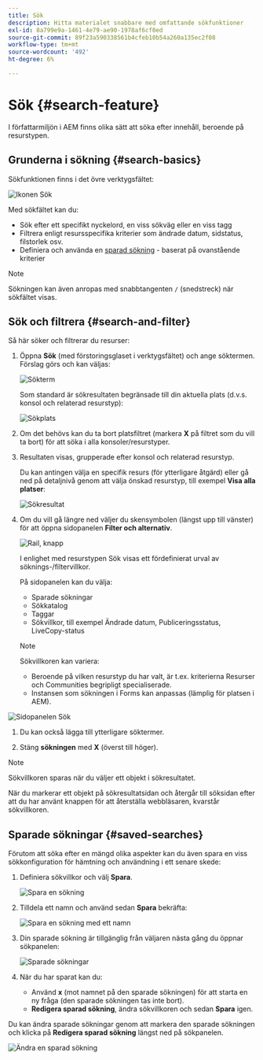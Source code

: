 ```yaml
---
title: Sök
description: Hitta materialet snabbare med omfattande sökfunktioner
exl-id: 8a799e9a-1461-4e79-ae90-1978af6cf0ed
source-git-commit: 89f23a590338561b4cfeb10b54a260a135ec2f08
workflow-type: tm+mt
source-wordcount: '492'
ht-degree: 6%

---
```


# Sök {#search-feature}

I författarmiljön i AEM finns olika sätt att söka efter innehåll, beroende på resurstypen.

## Grunderna i sökning {#search-basics}

Sökfunktionen finns i det övre verktygsfältet:

![Ikonen Sök](/help/sites-cloud/authoring/assets/search-icon.png)

Med sökfältet kan du:

* Sök efter ett specifikt nyckelord, en viss sökväg eller en viss tagg
* Filtrera enligt resursspecifika kriterier som ändrade datum, sidstatus, filstorlek osv.
* Definiera och använda en [sparad sökning](#saved-searches) - baserat på ovanstående kriterier

>[!NOTE]
>
>Sökningen kan även anropas med snabbtangenten `/` (snedstreck) när sökfältet visas.

## Sök och filtrera {#search-and-filter}

Så här söker och filtrerar du resurser:

1. Öppna **Sök** (med förstoringsglaset i verktygsfältet) och ange söktermen. Förslag görs och kan väljas:

   ![Sökterm](/help/sites-cloud/authoring/assets/search-term.png)

   Som standard är sökresultaten begränsade till din aktuella plats (d.v.s. konsol och relaterad resurstyp):

   ![Sökplats](/help/sites-cloud/authoring/assets/search-term-location.png)

1. Om det behövs kan du ta bort platsfiltret (markera **X** på filtret som du vill ta bort) för att söka i alla konsoler/resurstyper.
1. Resultaten visas, grupperade efter konsol och relaterad resurstyp.

   Du kan antingen välja en specifik resurs (för ytterligare åtgärd) eller gå ned på detaljnivå genom att välja önskad resurstyp, till exempel **Visa alla platser**:

   ![Sökresultat](/help/sites-cloud/authoring/assets/search-results.png)

1. Om du vill gå längre ned väljer du skensymbolen (längst upp till vänster) för att öppna sidopanelen **Filter och alternativ**.

   ![Rail, knapp](/help/sites-cloud/authoring/assets/rail-button.png)

   I enlighet med resurstypen Sök visas ett fördefinierat urval av söknings-/filtervillkor.

   På sidopanelen kan du välja:

   * Sparade sökningar
   * Sökkatalog
   * Taggar
   * Sökvillkor, till exempel Ändrade datum, Publiceringsstatus, LiveCopy-status

   >[!NOTE]
   >
   >Sökvillkoren kan variera:
   >
   >* Beroende på vilken resurstyp du har valt, är t.ex. kriterierna Resurser och Communities begripligt specialiserade.
   >* Instansen som sökningen i Forms kan anpassas (lämplig för platsen i AEM).

<!--
  >* Your instance as the [Search Forms](/help/sites-administering/search-forms.md) can be customized (appropriate to the location within AEM).
  -->

![Sidopanelen Sök](/help/sites-cloud/authoring/assets/search-side-panel.png)

1. Du kan också lägga till ytterligare söktermer.

1. Stäng **sökningen** med **X** (överst till höger).

>[!NOTE]
>
>Sökvillkoren sparas när du väljer ett objekt i sökresultatet.
>
>När du markerar ett objekt på sökresultatsidan och återgår till söksidan efter att du har använt knappen för att återställa webbläsaren, kvarstår sökvillkoren.

## Sparade sökningar {#saved-searches}

Förutom att söka efter en mängd olika aspekter kan du även spara en viss sökkonfiguration för hämtning och användning i ett senare skede:

1. Definiera sökvillkor och välj **Spara**.

   ![Spara en sökning](/help/sites-cloud/authoring/assets/search-side-panel.png)

1. Tilldela ett namn och använd sedan **Spara** bekräfta:

   ![Spara en sökning med ett namn](/help/sites-cloud/authoring/assets/search-save-name.png)

1. Din sparade sökning är tillgänglig från väljaren nästa gång du öppnar sökpanelen:

   ![Sparade sökningar](/help/sites-cloud/authoring/assets/saved-searches.png)

1. När du har sparat kan du:

   * Använd **x** (mot namnet på den sparade sökningen) för att starta en ny fråga (den sparade sökningen tas inte bort).
   * **Redigera sparad sökning**, ändra sökvillkoren och sedan **Spara** igen.

Du kan ändra sparade sökningar genom att markera den sparade sökningen och klicka på **Redigera sparad sökning** längst ned på sökpanelen.

![Ändra en sparad sökning](/help/sites-cloud/authoring/assets/saved-searches-modify.png)
